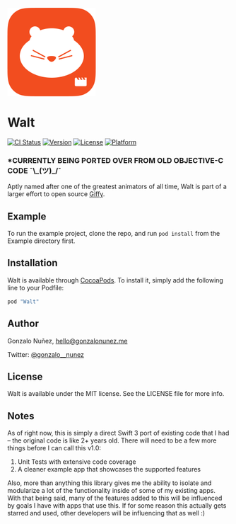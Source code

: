 ![Icon](/Walt%20Icon.png)
# Walt

[![CI Status](http://img.shields.io/travis/gonzalonunez/Walt.svg?style=flat)](https://travis-ci.org/gonzalonunez/Walt)
[![Version](https://img.shields.io/cocoapods/v/Walt.svg?style=flat)](http://cocoapods.org/pods/Walt)
[![License](https://img.shields.io/cocoapods/l/Walt.svg?style=flat)](http://cocoapods.org/pods/Walt)
[![Platform](https://img.shields.io/cocoapods/p/Walt.svg?style=flat)](http://cocoapods.org/pods/Walt)

### \*CURRENTLY BEING PORTED OVER FROM OLD OBJECTIVE-C CODE ¯\\\_(ツ)\_/¯

Aptly named after one of the greatest animators of all time, Walt is part of a larger effort to open source [Giffy](https://appsto.re/us/gSgd2.i).

## Example

To run the example project, clone the repo, and run `pod install` from the Example directory first.

## Installation

Walt is available through [CocoaPods](http://cocoapods.org). To install
it, simply add the following line to your Podfile:

```ruby
pod "Walt"
```

## Author

Gonzalo Nuñez, hello@gonzalonunez.me

Twitter: [@gonzalo__nunez](https://twitter.com/gonzalo__nunez)

## License

Walt is available under the MIT license. See the LICENSE file for more info.

## Notes

As of right now, this is simply a direct Swift 3 port of existing code that I had – the original code is like 2+ years old. There will need to be a few more things before I can call this v1.0:

1. Unit Tests with extensive code coverage
2. A cleaner example app that showcases the supported features

Also, more than anything this library gives me the ability to isolate and modularize a lot of the functionality inside of some of my existing apps. With that being said, many of the features added to this will be influenced by goals I have with apps that use this. If for some reason this actually gets starred and used, other developers will be influencing that as well :)
